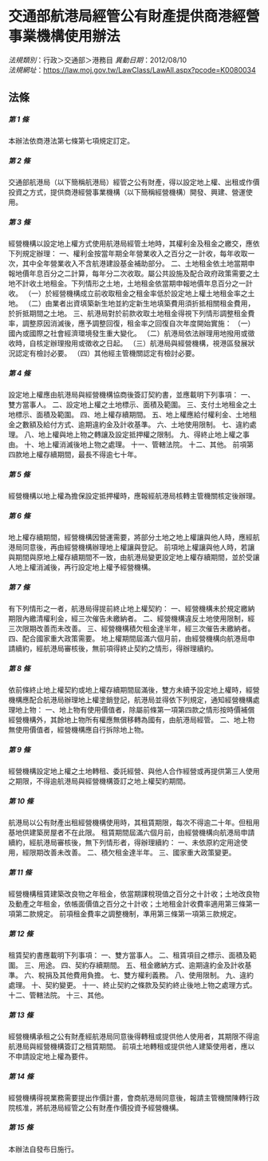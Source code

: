 # 交通部航港局經管公有財產提供商港經營事業機構使用辦法

*法規類別*：行政＞交通部＞港務目
*異動日期*：2012/08/10  
*法規網址*：https://law.moj.gov.tw/LawClass/LawAll.aspx?pcode=K0080034



## 法條
##### 第 1 條
本辦法依商港法第七條第七項規定訂定。

##### 第 2 條
交通部航港局（以下簡稱航港局）經管之公有財產，得以設定地上權、出租或作價投資之方式，提供商港經營事業機構（以下簡稱經營機構）開發、興建、營運使用。

##### 第 3 條
經營機構以設定地上權方式使用航港局經管土地時，其權利金及租金之繳交，應依下列規定辦理：
一、權利金按當年期全年營業收入之百分之一計收，每年收取一次，其中全年營業收入不含航港建設基金補助部分。
二、土地租金依土地當期申報地價年息百分之二計算，每年分二次收取。屬公共設施及配合政府政策需要之土地不計收土地租金。下列情形之土地，土地租金依當期申報地價年息百分之一計收。
（一）於經營機構成立前收取租金之租金率低於設定地上權土地租金率之土地。
（二）由業者出資填築新生地並約定新生地填築費用須折抵相關租金費用，於折抵期間之土地。
三、航港局對於前款收取土地租金得視下列情形調整租金費率，調整原因消滅後，應予調整回復，租金率之回復自次年度開始實施：
（一）國內或國際之社會經濟環境發生重大變化。
（二）航港局依法辦理用地撥用或徵收時，自核定辦理撥用或徵收之日起。
（三）航港局與經營機構，視港區發展狀況認定有檢討必要。
（四）其他經主管機關認定有檢討必要。

##### 第 4 條
設定地上權應由航港局與經營機構協商後簽訂契約書，並應載明下列事項：
一、雙方當事人。
二、設定地上權之土地標示、面積及範圍。
三、支付土地租金之土地標示、面積及範圍。
四、地上權存續期間。
五、地上權應給付權利金、土地租金之數額及給付方式、逾期違約金及計收基準。
六、土地使用限制。
七、違約處理。
八、地上權與地上物之轉讓及設定抵押權之限制。
九、得終止地上權之事由。
十、地上權消滅後地上物之處理。
十一、管轄法院。
十二、其他。
前項第四款地上權存續期間，最長不得逾七十年。

##### 第 5 條
經營機構以地上權為擔保設定抵押權時，應報經航港局核轉主管機關核定後辦理。

##### 第 6 條
地上權存續期間，經營機構因營運需要，將部分土地之地上權讓與他人時，應經航港局同意後，再由經營機構辦理地上權讓與登記。
前項地上權讓與他人時，若讓與期間與原地上權存續期間不一致，由航港局變更設定地上權存續期間，並於受讓人地上權消滅後，再行設定地上權予經營機構。

##### 第 7 條
有下列情形之一者，航港局得提前終止地上權契約：
一、經營機構未於規定繳納期限內繳清權利金，經三次催告未繳納者。
二、經營機構違反土地使用限制，經三次限期改善而未改善。
三、經營機構積欠租金達半年，經三次催告未繳納者。
四、配合國家重大政策需要。
地上權期間屆滿六個月前，由經營機構向航港局申請續約，經航港局審核後，無前項得終止契約之情形，得辦理續約。

##### 第 8 條
依前條終止地上權契約或地上權存續期間屆滿後，雙方未續予設定地上權時，經營機構應配合航港局辦理地上權塗銷登記，航港局並得依下列規定，通知經營機構處理地上物：
一、地上物有使用價值者，除屬前條第一項第四款之情形按時價補償經營機構外，其餘地上物所有權應無償移轉為國有，由航港局經管。
二、地上物無使用價值者，經營機構應自行拆除地上物。

##### 第 9 條
經營機構設定地上權之土地轉租、委託經營、與他人合作經營或再提供第三人使用之期限，不得逾航港局與經營機構簽訂之地上權契約期間。

##### 第 10 條
航港局以公有財產出租經營機構使用時，其租賃期限，每次不得逾二十年。但租用基地供建築房屋者不在此限。
租賃期間屆滿六個月前，由經營機構向航港局申請續約，經航港局審核後，無下列情形者，得辦理續約：
一、未依原約定用途使用，經限期改善未改善。
二、積欠租金達半年。
三、國家重大政策變更。

##### 第 11 條
經營機構租賃建築改良物之年租金，依當期課稅現值之百分之十計收；土地改良物及動產之年租金，依帳面價值之百分之十計收；土地租金計收費率適用第三條第一項第二款規定。
前項租金費率之調整機制，準用第三條第一項第三款規定。

##### 第 12 條
租賃契約書應載明下列事項：
一、雙方當事人。
二、租賃項目之標示、面積及範圍。
三、用途。
四、契約存續期間。
五、租金繳納方式、逾期違約金及計收基準。
六、稅捐及其他費用負擔。
七、雙方權利義務。
八、使用限制。
九、違約處理。
十、契約變更。
十一、終止契約之條款及契約終止後地上物之處理方式。
十二、管轄法院。
十三、其他。

##### 第 13 條
經營機構承租之公有財產經航港局同意後得轉租或提供他人使用者，其期限不得逾航港局與經營機構簽訂之租賃期間。
前項土地轉租或提供他人建築使用者，應以不申請設定地上權為要件。

##### 第 14 條
經營機構得視業務需要提出作價計畫，會商航港局同意後，報請主管機關陳轉行政院核准，將航港局經管之公有財產作價投資予經營機構。

##### 第 15 條
本辦法自發布日施行。


